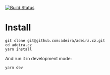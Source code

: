 [![Build Status](https://travis-ci.org/adeira/adeira.cz.svg?branch=master)](https://travis-ci.org/adeira/adeira.cz)

# Install

```
git clone git@github.com:adeira/adeira.cz.git
cd adeira.cz
yarn install
```

And run it in development mode:

```
yarn dev
```
